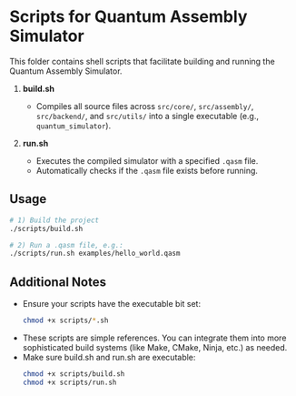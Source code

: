 # Scripts for Quantum Assembly Simulator

This folder contains shell scripts that facilitate building and running the Quantum Assembly Simulator.

1. **build.sh**  
   - Compiles all source files across `src/core/`, `src/assembly/`, `src/backend/`, and `src/utils/` into a single executable (e.g., `quantum_simulator`).

2. **run.sh**  
   - Executes the compiled simulator with a specified `.qasm` file.
   - Automatically checks if the `.qasm` file exists before running.

## Usage

```bash
# 1) Build the project
./scripts/build.sh

# 2) Run a .qasm file, e.g.:
./scripts/run.sh examples/hello_world.qasm
```
## Additional Notes
- Ensure your scripts have the executable bit set:
  ```bash
  chmod +x scripts/*.sh
  ```
- These scripts are simple references. You can integrate them into more sophisticated build systems (like Make, CMake, Ninja, etc.) as needed.
- Make sure build.sh and run.sh are executable:
  ```bash
  chmod +x scripts/build.sh
  chmod +x scripts/run.sh
  ```
